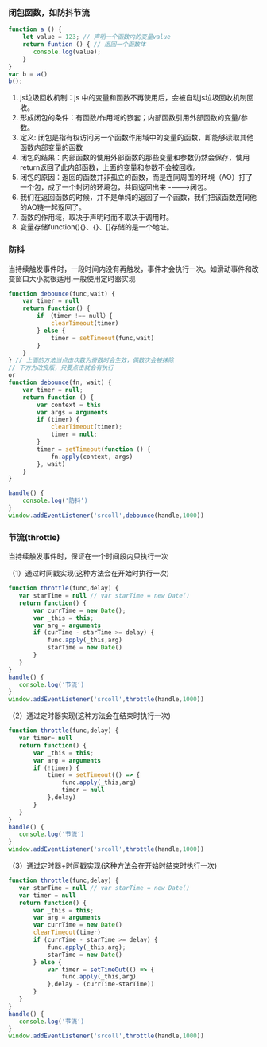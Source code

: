 ### 闭包函数，如防抖节流
```js
function a () {
    let value = 123; // 声明一个函数内的变量value
    return funtion () { // 返回一个函数体
       console.log(value);     
    }
}
var b = a()
b(); 
```
1. js垃圾回收机制：js 中的变量和函数不再使用后，会被自动js垃圾回收机制回收。
2. 形成闭包的条件：有函数/作用域的嵌套；内部函数引用外部函数的变量/参数。
3. 定义:  闭包是指有权访问另一个函数作用域中的变量的函数，即能够读取其他函数内部变量的函数
4. 闭包的结果：内部函数的使用外部函数的那些变量和参数仍然会保存，使用return返回了此内部函数，上面的变量和参数不会被回收。
5. 闭包的原因：返回的函数并非孤立的函数，而是连同周围的环境（AO）打了一个包，成了一个封闭的环境包，共同返回出来 ---->闭包。
6. 我们在返回函数的时候，并不是单纯的返回了一个函数，我们把该函数连同他的AO链一起返回了。
7. 函数的作用域，取决于声明时而不取决于调用时。
8. 变量存储function(){}、{}、[]存储的是一个地址。

### 防抖
当持续触发事件时，一段时间内没有再触发，事件才会执行一次。如滑动事件和改变窗口大小就很适用.一般使用定时器实现
```js
function debounce(func,wait) {
    var timer = null
    return function() {
        if （timer !== null）{
            clearTimeout(timer)
        } else {
            timer = setTimeout(func,wait)
        }
    }
} // 上面的方法当点击次数为奇数时会生效，偶数次会被抹除
// 下方为改良版，只要点击就会有执行
or 
function debounce(fn, wait) {
    var timer = null;
    return function () {
        var context = this
        var args = arguments
        if (timer) {
            clearTimeout(timer);
            timer = null;
        }
        timer = setTimeout(function () {
            fn.apply(context, args)
        }, wait)
    }
}
```
```js
handle() {
    console.log('防抖‘)
}
window.addEventListener('srcoll',debounce(handle,1000))
```

### 节流(throttle)
当持续触发事件时，保证在一个时间段内只执行一次

 （1）通过时间戳实现(这种方法会在开始时执行一次)
 ```js
function throttle(func,delay) {
    var starTime = null // var starTime = new Date()
    return function() {
        var currTime = new Date();
        var _this = this;
        var arg = arguments
        if (curTime - starTime >= delay) {
            func.apply(_this,arg)
            starTime = new Date()
        }
    }
}
handle() {
    console.log('节流‘)
}
window.addEventListener('srcoll',throttle(handle,1000))
```
 （2）通过定时器实现(这种方法会在结束时执行一次)
 ```js
function throttle(func,delay) {
    var timer= null
    return function() {
        var _this = this;
        var arg = arguments
        if (!timer) {
            timer = setTimeout(() => {
                func.apply(_this,arg)
                timer = null
            },delay)
        }
    }
}
handle() {
    console.log('节流‘)
}
window.addEventListener('srcoll',throttle(handle,1000))
```
 （3）通过定时器+时间戳实现(这种方法会在开始时结束时执行一次)
 ```js
function throttle(func,delay) {
    var starTime = null // var starTime = new Date()
    var timer = null 
    return function() {
        var _this = this;
        var arg = arguments
        var currTime = new Date()
        clearTimeout(timer)
        if (currTime - starTime >= delay) {
            func.apply(_this,arg);
            starTime = new Date()
        } else {
            var timer = setTimeOut(() => {
                func.apply(_this,arg)
            },delay - (currTime-starTime))
        }
    }
}
handle() {
    console.log('节流‘)
}
window.addEventListener('srcoll',throttle(handle,1000))
```